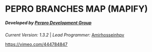 **PEPRO BRANCHES MAP (MAPIFY)**
===============================

##### **Developed by** [Perpro Development Group](https://pepro.dev/)

*Current Version: 1.3.2* \| *Lead Programmer:* [Amirhosseinhpv](https://hpv.im/)

<https://vimeo.com/444784847>
